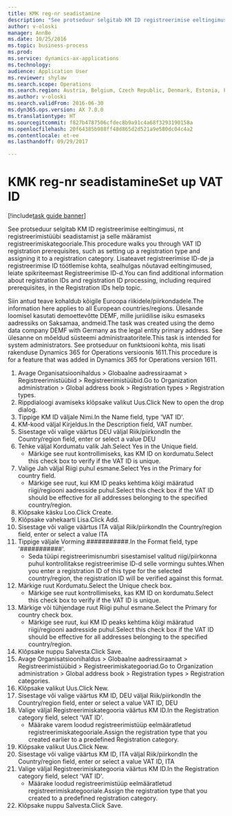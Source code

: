 ```yaml
--- 
title: KMK reg-nr seadistamine
description: "See protseduur selgitab KM ID registreerimise eeltingimusi, nt registreerimistüübi seadistamist ja selle määramist registreerimiskategooriale."
author: v-oloski
manager: AnnBe
ms.date: 10/25/2016
ms.topic: business-process
ms.prod: 
ms.service: dynamics-ax-applications
ms.technology: 
audience: Application User
ms.reviewer: shylaw
ms.search.scope: Operations
ms.search.region: Austria, Belgium, Czech Republic, Denmark, Estonia, Finland, France, Germany, Hungary, Ireland, Italy, Latvia, Lithuania, Netherlands, Poland, Spain, Sweden, United Kingdom
ms.author: v-oloski
ms.search.validFrom: 2016-06-30
ms.dyn365.ops.version: AX 7.0.0
ms.translationtype: HT
ms.sourcegitcommit: f827b4787506cfdec8b9a91c4a68f3293190158a
ms.openlocfilehash: 20f64385b988ff48d865d2d521a9e580dc04c4a2
ms.contentlocale: et-ee
ms.lasthandoff: 09/29/2017

---
```

# <a name="set-up-vat-id"></a><span data-ttu-id="6aad1-103">KMK reg-nr seadistamine</span><span class="sxs-lookup"><span data-stu-id="6aad1-103">Set up VAT ID</span></span>

[!include[task guide banner](../../includes/task-guide-banner.md)]

<span data-ttu-id="6aad1-104">See protseduur selgitab KM ID registreerimise eeltingimusi, nt registreerimistüübi seadistamist ja selle määramist registreerimiskategooriale.</span><span class="sxs-lookup"><span data-stu-id="6aad1-104">This procedure walks you through VAT ID registration prerequisites, such as setting up a registration type and assigning it to a registration category.</span></span> <span data-ttu-id="6aad1-105">Lisateavet registreerimise ID-de ja registreerimise ID töötlemise kohta, sealhulgas nõutavad eeltingimused, leiate spikriteemast Registreerimise ID-d.</span><span class="sxs-lookup"><span data-stu-id="6aad1-105">You can find additional information about registration IDs and registration ID processing, including required prerequisites, in the Registration IDs help topic.</span></span> 

<span data-ttu-id="6aad1-106">Siin antud teave kohaldub kõigile Euroopa riikidele/piirkondadele.</span><span class="sxs-lookup"><span data-stu-id="6aad1-106">The information here applies to all European countries/regions.</span></span> <span data-ttu-id="6aad1-107">Ülesande loomisel kasutati demoettevõtte DEMF, mille juriidilise isiku esmaseks aadressiks on Saksamaa, andmeid.</span><span class="sxs-lookup"><span data-stu-id="6aad1-107">The task was created using the demo data company DEMF with Germany as the legal entity primary address.</span></span> <span data-ttu-id="6aad1-108">See ülesanne on mõeldud süsteemi administraatoritele.</span><span class="sxs-lookup"><span data-stu-id="6aad1-108">This task is intended for system administrators.</span></span> <span data-ttu-id="6aad1-109">See protseduur on funktsiooni kohta, mis lisati rakenduse Dynamics 365 for Operations versioonis 1611.</span><span class="sxs-lookup"><span data-stu-id="6aad1-109">This procedure is for a feature that was added in Dynamics 365 for Operations version 1611.</span></span>

1. <span data-ttu-id="6aad1-110">Avage Organisatsioonihaldus > Globaalne aadressiraamat > Registreerimistüübid > Registreerimistüübid.</span><span class="sxs-lookup"><span data-stu-id="6aad1-110">Go to Organization administration > Global address book > Registration types > Registration types.</span></span>
2. <span data-ttu-id="6aad1-111">Rippdialoogi avamiseks klõpsake valikut Uus.</span><span class="sxs-lookup"><span data-stu-id="6aad1-111">Click New to open the drop dialog.</span></span>
3. <span data-ttu-id="6aad1-112">Tippige KM ID väljale Nimi.</span><span class="sxs-lookup"><span data-stu-id="6aad1-112">In the Name field, type 'VAT ID'.</span></span>
4. <span data-ttu-id="6aad1-113">KM-kood väljal Kirjeldus.</span><span class="sxs-lookup"><span data-stu-id="6aad1-113">In the Description field, VAT number.</span></span>
5. <span data-ttu-id="6aad1-114">Sisestage või valige väärtus DEU väljal Riik/piirkond</span><span class="sxs-lookup"><span data-stu-id="6aad1-114">In the Country/region field, enter or select a value DEU</span></span>
6. <span data-ttu-id="6aad1-115">Tehke väljal Kordumatu valik Jah.</span><span class="sxs-lookup"><span data-stu-id="6aad1-115">Select Yes in the Unique field.</span></span>
    * <span data-ttu-id="6aad1-116">Märkige see ruut kontrollimiseks, kas KM ID on kordumatu.</span><span class="sxs-lookup"><span data-stu-id="6aad1-116">Select this check box to verify if the VAT ID is unique.</span></span>  
7. <span data-ttu-id="6aad1-117">Valige Jah väljal Riigi puhul esmane.</span><span class="sxs-lookup"><span data-stu-id="6aad1-117">Select Yes in the Primary for country field.</span></span>
    * <span data-ttu-id="6aad1-118">Märkige see ruut, kui KM ID peaks kehtima kõigi määratud riigi/regiooni aadresside puhul.</span><span class="sxs-lookup"><span data-stu-id="6aad1-118">Select this check box if the VAT ID should be effective for all addresses belonging to the specified country/region.</span></span>  
8. <span data-ttu-id="6aad1-119">Klõpsake käsku Loo.</span><span class="sxs-lookup"><span data-stu-id="6aad1-119">Click Create.</span></span>
9. <span data-ttu-id="6aad1-120">Klõpsake vahekaarti Lisa.</span><span class="sxs-lookup"><span data-stu-id="6aad1-120">Click Add.</span></span>
10. <span data-ttu-id="6aad1-121">Sisestage või valige väärtus ITA väljal Riik/piirkond</span><span class="sxs-lookup"><span data-stu-id="6aad1-121">In the Country/region field, enter or select a value ITA</span></span>
11. <span data-ttu-id="6aad1-122">Tippige väljale Vorming ###########.</span><span class="sxs-lookup"><span data-stu-id="6aad1-122">In the Format field, type '###########'.</span></span>
    * <span data-ttu-id="6aad1-123">Seda tüüpi registreerimisnumbri sisestamisel valitud riigi/piirkonna puhul kontrollitakse registreerimise ID-d selle vormingu suhtes.</span><span class="sxs-lookup"><span data-stu-id="6aad1-123">When you enter a registration ID of this type for the selected country/region, the registration ID will be verified against this format.</span></span>  
12. <span data-ttu-id="6aad1-124">Märkige ruut Kordumatu.</span><span class="sxs-lookup"><span data-stu-id="6aad1-124">Select the Unique check box.</span></span>
    * <span data-ttu-id="6aad1-125">Märkige see ruut kontrollimiseks, kas KM ID on kordumatu.</span><span class="sxs-lookup"><span data-stu-id="6aad1-125">Select this check box to verify if the VAT ID is unique.</span></span>  
13. <span data-ttu-id="6aad1-126">Märkige või tühjendage ruut Riigi puhul esmane.</span><span class="sxs-lookup"><span data-stu-id="6aad1-126">Select the Primary for country check box.</span></span>
    * <span data-ttu-id="6aad1-127">Märkige see ruut, kui KM ID peaks kehtima kõigi määratud riigi/regiooni aadresside puhul.</span><span class="sxs-lookup"><span data-stu-id="6aad1-127">Select this check box if the VAT ID should be effective for all addresses belonging to the specified country/region.</span></span>  
14. <span data-ttu-id="6aad1-128">Klõpsake nuppu Salvesta.</span><span class="sxs-lookup"><span data-stu-id="6aad1-128">Click Save.</span></span>
15. <span data-ttu-id="6aad1-129">Avage Organisatsioonihaldus > Globaalne aadressiraamat > Registreerimistüübid > Registreerimiskategooriad.</span><span class="sxs-lookup"><span data-stu-id="6aad1-129">Go to Organization administration > Global address book > Registration types > Registration categories.</span></span>
16. <span data-ttu-id="6aad1-130">Klõpsake valikut Uus.</span><span class="sxs-lookup"><span data-stu-id="6aad1-130">Click New.</span></span>
17. <span data-ttu-id="6aad1-131">Sisestage või valige väärtus KM ID, DEU väljal Riik/piirkond</span><span class="sxs-lookup"><span data-stu-id="6aad1-131">In the Country/region field, enter or select a value VAT ID, DEU</span></span>
18. <span data-ttu-id="6aad1-132">Valige väljal Registreerimiskategooria väärtus KM ID.</span><span class="sxs-lookup"><span data-stu-id="6aad1-132">In the Registration category field, select 'VAT ID'.</span></span>
    * <span data-ttu-id="6aad1-133">Määrake varem loodud registreerimistüüp eelmääratletud registreerimiskategooriale.</span><span class="sxs-lookup"><span data-stu-id="6aad1-133">Assign the registration type that you created earlier to a predefined Registration category.</span></span>  
19. <span data-ttu-id="6aad1-134">Klõpsake valikut Uus.</span><span class="sxs-lookup"><span data-stu-id="6aad1-134">Click New.</span></span>
20. <span data-ttu-id="6aad1-135">Sisestage või valige väärtus KM ID, ITA väljal Riik/piirkond</span><span class="sxs-lookup"><span data-stu-id="6aad1-135">In the Country/region field, enter or select a value VAT ID, ITA</span></span>
21. <span data-ttu-id="6aad1-136">Valige väljal Registreerimiskategooria väärtus KM ID.</span><span class="sxs-lookup"><span data-stu-id="6aad1-136">In the Registration category field, select 'VAT ID'.</span></span>
    * <span data-ttu-id="6aad1-137">Määrake loodud registreerimistüüp eelmääratletud registreerimiskategooriale.</span><span class="sxs-lookup"><span data-stu-id="6aad1-137">Assign the registration type that you created to a predefined registration category.</span></span>  
22. <span data-ttu-id="6aad1-138">Klõpsake nuppu Salvesta.</span><span class="sxs-lookup"><span data-stu-id="6aad1-138">Click Save.</span></span>


